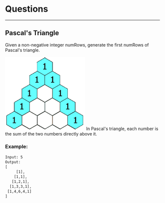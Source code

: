 # Questions

--------------------
## Pascal's Triangle
Given a non-negative integer numRows, generate the first numRows of Pascal's triangle. <br>

![](PascalTriangleAnimated2.gif)
In Pascal's triangle, each number is the sum of the two numbers directly above it.

### Example:
```
Input: 5
Output:
[
     [1],
    [1,1],
   [1,2,1],
  [1,3,3,1],
 [1,4,6,4,1]
]
```
